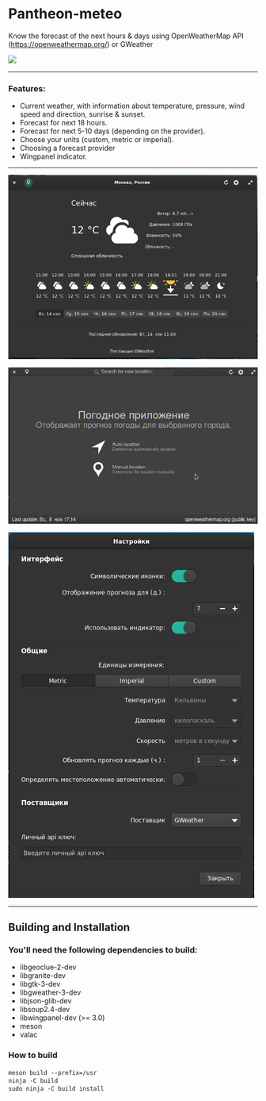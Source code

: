 # Pantheon-meteo
Know the forecast of the next hours & days using OpenWeatherMap API (https://openweathermap.org/) or GWeather

<p align="left">
    <a href="https://paypal.me/Dirli85">
        <img src="https://img.shields.io/badge/Donate-PayPal-green.svg">
    </a>
</p>

----

### Features:
* Current weather, with information about temperature, pressure, wind speed and direction, sunrise & sunset.
* Forecast for next 18 hours.
* Forecast for next 5-10 days (depending on the provider).
* Choose your units (custom, metric or imperial).
* Choosing a forecast provider
* Wingpanel indicator.

----

![Screenshot](data/screenshot1.png)

![Screenshot](data/screenshot2.png)  

![Prefrences](data/screenshot3.png)

---

## Building and Installation

### You'll need the following dependencies to build:
* libgeoclue-2-dev
* libgranite-dev
* libgtk-3-dev
* libgweather-3-dev
* libjson-glib-dev
* libsoup2.4-dev
* libwingpanel-dev (>= 3.0)
* meson
* valac

### How to build
    meson build --prefix=/usr
    ninja -C build
    sudo ninja -C build install
